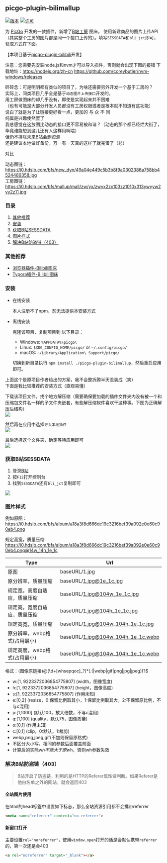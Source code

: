 ## picgo-plugin-bilimallup

[![版本](https://img.shields.io/npm/v/picgo-plugin-bilimallup.svg?color=brightgreen)](https://www.npmjs.com/package/picgo-plugin-smms-user)
[![许可](https://img.shields.io/badge/license-mit-brightgreen.svg)](https://github.com/qg46/picgo-plugin-bilimallup/blob/main/LICENSE)


为 [PicGo](https://github.com/Molunerfinn/PicGo) 开发的一款插件，新增了[B站工房](https://gf.bilibili.com/) 图床。
使用新建商品的图片上传API（其实整个工房的图片都是同一个接口上传的）。填写`SESSDATA`和`bli_jct`即可，获取方式在下面。

【本项目基于[picgo-plugin-bilibili](https://github.com/xlzy520/picgo-plugin-bilibili)开发】

注意：您需要先安装node.js和nvm才可以导入插件，否则就会出现下图的报错
下载地址：https://nodejs.org/zh-cn https://github.com/coreybutler/nvm-windows/releases
![]()


碎碎念：可是明明都有类似的项目了，为啥还需要另外开发一个基于工房的？<br>
实际上，同类项目几乎全是基于`动态图片上传接口`开发的。<br>
用工房做图床的却几乎没有，即使是实现起来并不困难<br>
（也有可能是大部分开发人员都没有工房权限或者是根本就不知道有这功能）<br>
说白了就是为了让链接更好看一点，更加的 与 众 不 同<br>
纯属是兴趣使然罢了<br>
我总感觉在这放图比动态的接口更不容易被和谐？（动态的那个都已经烂大街了，毕竟谁能想到这儿还有人这样用啊喂）<br>
但仍不排除未来B站会删资源<br>
还是建议本地做好备份，万一有一天真的这样了就完蛋了（悲）<br>

对比

动态图链：https://i0.hdslb.com/bfs/new_dyn/49a04e449c5b3b8f9a0302386a758bb4524486358.jpg<br>
工房图链：https://i0.hdslb.com/bfs/mallup/mall/zw/yx/zwyx2zx103zz1010x313ywyyw2yy2z11.jpg

### 目录
1. [其他推荐](#其他推荐)
2. [安装](#安装)
3. [获取B站SESSDATA](#获取b站sessdata)
4. [图片样式](#图片样式)
5. [解决B站防盗链（403）](#解决b站防盗链-403)

### 其他推荐
- [浏览器插件-Bilibili图床](https://github.com/xlzy520/bilibili-img-uploader)
- [Typora插件-Bilibili图床](https://github.com/xlzy520/typora-plugin-bilibili)


### 安装

- 在线安装

  本人注册不了npm，恕无法提供本安装方式

- 离线安装

  克隆该项目，复制项目到 以下目录：
    - Windows: `%APPDATA%\picgo\`
    - Linux: `$XDG_CONFIG_HOME/picgo/` or `~/.config/picgo/`
    - macOS: `~/Library/Application\ Support/picgo/`

  切换到新目录执行 `npm install ./picgo-plugin-bilimallup`，然后重启应用即可。

上面这个是原项目作者给出的方案，我不会整折腾半天没装成（笑）<br>
下面是我比较推荐的安装方式（直观易懂）

下载该项目文件，找个地方解压缩（需要确保要加载的插件文件夹内没有被一个和压缩包文件名一样的子文件夹嵌套，有些解压缩软件喜欢干这种事。下图为正确解压后结构）<br>
![](https://i0.hdslb.com/bfs/mallup/mall/yy/3z/yy3zx0x1yx13012z133w2y032w10yxzz.png)

然后再在应用中选择`导入本地插件`<br>
![](https://i0.hdslb.com/bfs/mallup/mall/03/x0/03x03x2zw010yz13w0zwyy2x2zyy00x3.png)

最后选择这个文件夹，确定等待应用即可<br>
![](https://i0.hdslb.com/bfs/mallup/mall/10/3y/103y3wyx3wyww3zz000303033y2y00yy.png)

### 获取B站SESSDATA

1. 登录[B站](https://www.bilibili.com/)
2. 按`F12`打开控制台
3. 找到`SESSDATA`还有`bli_jct`复制即可

![](https://i0.hdslb.com/bfs/album/c78539a4883da29ed0dddfc0fa4e15057911e39d.png)



### 图片样式
例如原图： <a href="https://i0.hdslb.com/bfs/album/a18a3f8d666dc19c3216bef39a092e0e60c90eb4.png" rel="noreferrer" target=”_blank“>https://i0.hdslb.com/bfs/album/a18a3f8d666dc19c3216bef39a092e0e60c90eb4.png</a>

规定高宽，质量压缩: <a href="https://i0.hdslb.com/bfs/album/a18a3f8d666dc19c3216bef39a092e0e60c90eb4.png@14w_14h_1e_1c" rel="noreferrer" target=”_blank“>https://i0.hdslb.com/bfs/album/a18a3f8d666dc19c3216bef39a092e0e60c90eb4.png@14w_14h_1e_1c</a>


| Type  | Url     | 
| ------| --------|
| 原图  | baseURL/1.jpg  |
| 原分辨率，质量压缩  | baseURL/1.jpg@1e_1c.jpg  |
| 规定宽，高度自适应，质量压缩  | baseURL/1.jpg@104w_1e_1c.jpg   |
| 规定高，宽度自适应，质量压缩  | baseURL/1.jpg@104h_1e_1c.jpg   |
| 规定高宽，质量压缩  | baseURL/1.jpg@104w_104h_1e_1c.jpg   |
| 原分辨率，webp格式(占用最小)   | baseURL/1.jpg@104w_104h_1e_1c.webp |
| 规定高度，webp格式(占用最小)   | baseURL/1.jpg@104w_104h_1e_1c.webp |

格式：(图像原链接)@(\d+[whsepqoc]_?)*(\.(|webp|gif|png|jpg|jpeg))?$
- w:[1, 9223372036854775807] (width，图像宽度)
- h:[1, 9223372036854775807] (height，图像高度)
- s:[1, 9223372036854775807] (作用未知)
- e:[0,2] (resize，0:保留比例取其小，1:保留比例取其大，2:不保留原比例，不与c混用)
- p:[1,1000] (默认100，放大倍数，不与c混用)
- q:[1,100] (quality，默认75，图像质量)
- o:[0,1] (作用未知)
- c:[0,1] (clip，0:默认，1:裁剪)
- webp,png,jpeg,gif(不加则保留原格式)
- 不区分大小写，相同的参数后面覆盖前面
- 计算后的实际w*h不能大于原w*h，否则wh参数失效


### 解决B站防盗链（403）

>B站开启了防盗链，利用的是HTTP的Referer属性做判断。如果Referer是他白名单之外的网站，就会返回403

#### 全站图片使用

在html的head标签中设置如下标志，那么全站资源引用都不会携带referrer

```html
<meta name="referrer" content="no-referrer">
```



#### 新窗口打开

主要设置`rel="noreferrer"`，使用`window.open`打开的话是会默认携带`referrer`的，第一次还是会403

```html
<a rel="noreferrer" target="_blank"></a> 
```


